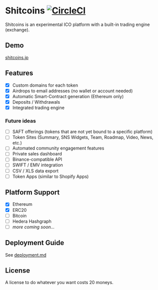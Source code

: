 # Shitcoins [![CircleCI](https://circleci.com/gh/buhrmi/shitcoins/tree/develop.svg?style=svg&circle-token=15176affab554db9ab15e2c374994e82c7cc40a4)](https://circleci.com/gh/buhrmi/shitcoins/tree/develop)

Shitcoins is an experimental ICO platform with a built-in trading engine (exchange).

## Demo

[shitcoins.jp](https://shitcoins.jp)

## Features

* [x] Custom domains for each token
* [x] Airdrops to email addresses (no wallet or account needed)
* [x] Automatic Smart-Contract generation (Ethereum only)
* [x] Deposits / Withdrawals
* [x] Integrated trading engine

### Future ideas

* [ ] SAFT offerings (tokens that are not yet bound to a specific platform)
* [ ] Token Sites (Summary, SNS Widgets, Team, Roadmap, Video, News, etc.)
* [ ] Automated community engagement features
* [ ] Private sales dashboard
* [ ] Binance-compatible API
* [ ] SWIFT / EMV integration
* [ ] CSV / XLS data export
* [ ] Token Apps (similar to Shopify Apps)

## Platform Support

* [x] Ethereum
* [x] ERC20
* [ ] Bitcoin
* [ ] Hedera Hashgraph
* [ ] _more coming soon..._

## Deployment Guide

See [deployment.md](https://github.com/djshitcoin/exchange/blob/develop/deployment.md)

## License

A license to do whatever you want costs 20 moneys.
